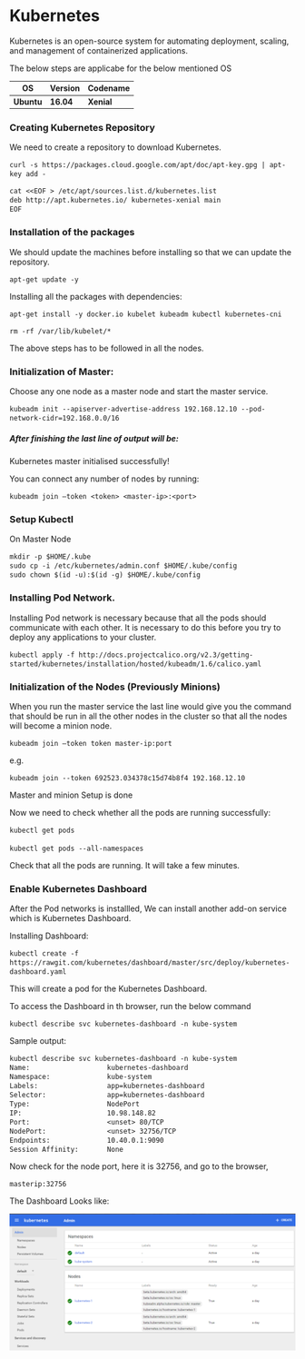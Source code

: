 # Kubernetes

Kubernetes is an open-source system for automating deployment, scaling, and management of containerized applications.

The below steps are applicabe for the below mentioned OS


| OS | Version | Codename |  
| --- | --- | -- |  
| **Ubuntu** | **16.04** | **Xenial** |  




### Creating Kubernetes Repository

We need to create a repository to download Kubernetes.

```
curl -s https://packages.cloud.google.com/apt/doc/apt-key.gpg | apt-key add -
```
```
cat <<EOF > /etc/apt/sources.list.d/kubernetes.list
deb http://apt.kubernetes.io/ kubernetes-xenial main
EOF
```


### Installation of the packages

We should update the machines before installing so that we can update the repository.
```
apt-get update -y
```
Installing all the packages with dependencies:
```
apt-get install -y docker.io kubelet kubeadm kubectl kubernetes-cni
```
```
rm -rf /var/lib/kubelet/*
```

The above steps has to be followed in all the nodes.

### Initialization of Master:

Choose any one node as a master node and start the master service.

```
kubeadm init --apiserver-advertise-address 192.168.12.10 --pod-network-cidr=192.168.0.0/16

```

##### After finishing the last line of output will be:

Kubernetes master initialised successfully!

You can connect any number of nodes by running:
```
kubeadm join –token <token> <master-ip>:<port>
```

### Setup Kubectl

On Master Node
```
mkdir -p $HOME/.kube
sudo cp -i /etc/kubernetes/admin.conf $HOME/.kube/config
sudo chown $(id -u):$(id -g) $HOME/.kube/config
```
### Installing Pod Network.

Installing Pod network is necessary because that all the pods should communicate with each other. It is necessary to do this before you try to deploy any applications to your cluster.

```
kubectl apply -f http://docs.projectcalico.org/v2.3/getting-started/kubernetes/installation/hosted/kubeadm/1.6/calico.yaml

```

### Initialization of the Nodes (Previously Minions)

When you run the master service the last line would give you the command that should be run in all the other nodes in the cluster so that all the nodes will become a minion node.

```
kubeadm join –token token master-ip:port
```

e.g.
```
kubeadm join --token 692523.034378c15d74b8f4 192.168.12.10
```

Master and minion Setup is done

Now we need to check whether all the pods are running successfully:
```
kubectl get pods

kubectl get pods --all-namespaces
```

Check that all the pods are running.
It will take a few minutes.


### Enable Kubernetes Dashboard

After the Pod networks is installled, We can install another add-on service which is Kubernetes Dashboard.

Installing Dashboard:
```
kubectl create -f https://rawgit.com/kubernetes/dashboard/master/src/deploy/kubernetes-dashboard.yaml
```
This will create a pod for the Kubernetes Dashboard.


To access the Dashboard in th browser, run the below command
```
kubectl describe svc kubernetes-dashboard -n kube-system
```

Sample output:
```
kubectl describe svc kubernetes-dashboard -n kube-system
Name:                   kubernetes-dashboard
Namespace:              kube-system
Labels:                 app=kubernetes-dashboard
Selector:               app=kubernetes-dashboard
Type:                   NodePort
IP:                     10.98.148.82
Port:                   <unset> 80/TCP
NodePort:               <unset> 32756/TCP
Endpoints:              10.40.0.1:9090
Session Affinity:       None
```

Now check for the node port, here it is 32756, and go to the browser,

```
masterip:32756
```
The Dashboard Looks like:

![alt text](images/Kubernetes-Dashboard.png "Kubernetes Dashboard")
